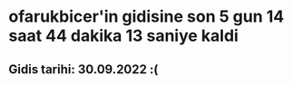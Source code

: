 # ofarukbicer'in gidisine son 5 gun 14 saat 44 dakika 13 saniye kaldi

## Gidis tarihi: 30.09.2022 :(